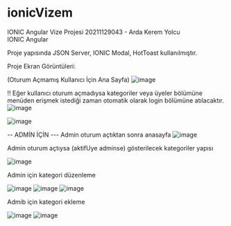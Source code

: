 # ionicVizem

IONIC Angular Vize Projesi
20211129043 - Arda Kerem Yolcu	
IONIC Angular

Proje yapısında JSON Server, IONIC Modal, HotToast kullanılmıştır.

Proje Ekran Görüntüleri:

(Oturum Açmamış Kullanıcı İçin Ana Sayfa)
![image](https://user-images.githubusercontent.com/105427467/205485508-de0f17f2-0788-46dd-9937-9569283f244b.png)

!! Eğer kullanıcı oturum açmadıysa kategoriler veya üyeler bölümüne menüden erişmek istediği zaman otomatik olarak login bölümüne atılacaktır.
![image](https://user-images.githubusercontent.com/105427467/205485602-eb208d71-58af-408e-90ec-594b5b6c01d2.png)

![image](https://user-images.githubusercontent.com/105427467/205485631-3a7a5b09-ef14-4b7e-b9b9-2e3fcf9c2542.png)

-- ADMİN İÇİN ---
Admin oturum açtıktan sonra anasayfa
![image](https://user-images.githubusercontent.com/105427467/205485668-006be62c-58d7-4323-b297-3033dc887194.png)

Admin oturum açtıysa (aktifUye adminse) gösterilecek kategoriler yapısı

![image](https://user-images.githubusercontent.com/105427467/205485707-04d4e725-064f-4331-91d3-ca936df2a906.png)

Admin için kategori düzenleme

![image](https://user-images.githubusercontent.com/105427467/205485733-41d5ac43-41b5-45e9-854d-f827fa54a2d4.png)
![image](https://user-images.githubusercontent.com/105427467/205485758-b1429060-35ea-4313-a251-d0b4e32c50fe.png)
![image](https://user-images.githubusercontent.com/105427467/205485768-b0567e55-0a28-49cd-9b80-411bc27a144f.png)

Admib için kategori ekleme

![image](https://user-images.githubusercontent.com/105427467/205485808-38a537f9-45f9-404a-b0d8-050bbe5ca61e.png)
![image](https://user-images.githubusercontent.com/105427467/205485814-6f8ef40c-7c54-4438-9e01-76c4e784ec3a.png)
